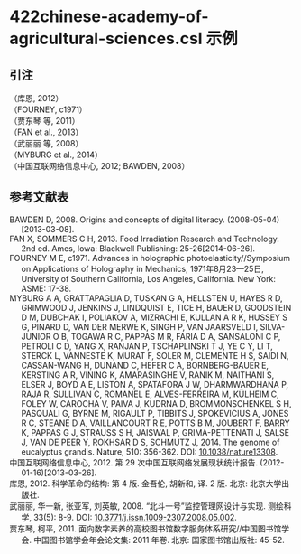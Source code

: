 # 422chinese-academy-of-agricultural-sciences.csl 示例

<!-- 此文件由脚本自动生成，请勿手动修改！ -->

## 引注

（库恩, 2012）<br>
（FOURNEY, c1971）<br>
（贾东琴 等, 2011）<br>
（FAN et al., 2013）<br>
（武丽丽 等, 2008）<br>
（MYBURG et al., 2014）<br>
（中国互联网络信息中心, 2012; BAWDEN, 2008）<br>

## 参考文献表

<div class="csl-bib-body hanging-indent">
  <div class="csl-entry">BAWDEN D, 2008. Origins and concepts of digital literacy. (2008-05-04)[2013-03-08].</div>
  <div class="csl-entry">FAN X, SOMMERS C H, 2013. Food Irradiation Research and Technology. 2nd ed. Ames, Iowa: Blackwell Publishing: 25-26[2014-06-26].</div>
  <div class="csl-entry">FOURNEY M E, c1971. Advances in holographic photoelasticity//Symposium on Applications of Holography in Mechanics, 1971年8月23—25日, University of Southern California, Los Angeles, California. New York: ASME: 17-38.</div>
  <div class="csl-entry">MYBURG A A, GRATTAPAGLIA D, TUSKAN G A, HELLSTEN U, HAYES R D, GRIMWOOD J, JENKINS J, LINDQUIST E, TICE H, BAUER D, GOODSTEIN D M, DUBCHAK I, POLIAKOV A, MIZRACHI E, KULLAN A R K, HUSSEY S G, PINARD D, VAN DER MERWE K, SINGH P, VAN JAARSVELD I, SILVA-JUNIOR O B, TOGAWA R C, PAPPAS M R, FARIA D A, SANSALONI C P, PETROLI C D, YANG X, RANJAN P, TSCHAPLINSKI T J, YE C Y, LI T, STERCK L, VANNESTE K, MURAT F, SOLER M, CLEMENTE H S, SAIDI N, CASSAN-WANG H, DUNAND C, HEFER C A, BORNBERG-BAUER E, KERSTING A R, VINING K, AMARASINGHE V, RANIK M, NAITHANI S, ELSER J, BOYD A E, LISTON A, SPATAFORA J W, DHARMWARDHANA P, RAJA R, SULLIVAN C, ROMANEL E, ALVES-FERREIRA M, KÜLHEIM C, FOLEY W, CAROCHA V, PAIVA J, KUDRNA D, BROMMONSCHENKEL S H, PASQUALI G, BYRNE M, RIGAULT P, TIBBITS J, SPOKEVICIUS A, JONES R C, STEANE D A, VAILLANCOURT R E, POTTS B M, JOUBERT F, BARRY K, PAPPAS G J, STRAUSS S H, JAISWAL P, GRIMA-PETTENATI J, SALSE J, VAN DE PEER Y, ROKHSAR D S, SCHMUTZ J, 2014. The genome of eucalyptus grandis. Nature, 510: 356-362. DOI: <a href="https://doi.org/10.1038/nature13308">10.1038/nature13308</a>.</div>
  <div class="csl-entry">中国互联网络信息中心, 2012. 第 29 次中国互联网络发展现状统计报告. (2012-01-16)[2013-03-26].</div>
  <div class="csl-entry">库恩, 2012. 科学革命的结构: 第 4 版. 金吾伦, 胡新和, 译. 2 版. 北京: 北京大学出版社.</div>
  <div class="csl-entry">武丽丽, 华一新, 张亚军, 刘英敏, 2008. “北斗一号”监控管理网设计与实现. 测绘科学, 33(5): 8-9. DOI: <a href="https://doi.org/10.3771/j.issn.1009-2307.2008.05.002">10.3771/j.issn.1009-2307.2008.05.002</a>.</div>
  <div class="csl-entry">贾东琴, 柯平, 2011. 面向数字素养的高校图书馆数字服务体系研究//中国图书馆学会. 中国图书馆学会年会论文集: 2011 年卷. 北京: 国家图书馆出版社: 45-52.</div>
</div>
